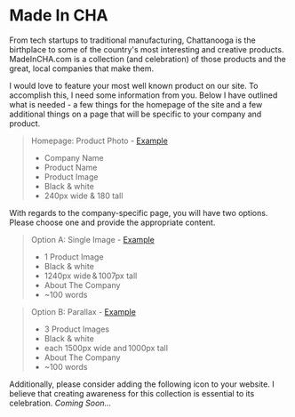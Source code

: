 # Made In CHA

From tech startups to traditional manufacturing, Chattanooga is the birthplace to some of the country's most interesting and creative products. MadeInCHA.com is a collection (and celebration) of those products and the great, local companies that make them.

I would love to feature your most well known product on our site. To accomplish this, I need some information from you. Below I have outlined what is needed - a few things for the homepage of the site and a few additional things on a page that will be specific to your company and product. 

>Homepage: Product Photo - [Example](http://traivan98.xyz/Drop/index.html)
>* Company Name
>* Product Name
>* Product Image
>  * Black & white
>  * 240px wide & 180 tall

With regards to the company-specific page, you will have two options. Please choose one and provide the appropriate content. 

>Option A: Single Image - [Example](http://traivan98.xyz/Drop/single-portfolio.html)
>* 1 Product Image
>  * Black & white
>  * 1240px wide & 1007px tall
>* About The Company
>  * ~100 words 

>Option B: Parallax - [Example](http://traivan98.xyz/Drop/parallax-portfolio.html)
>* 3 Product Images
>  * Black & white
>  * each 1500px wide and 1000px tall
>* About The Company
>  * ~100 words 

Additionally, please consider adding the following icon to your website. I believe that creating awareness for this collection is essential to its celebration.
_Coming Soon..._
